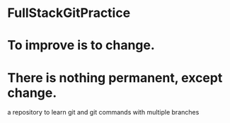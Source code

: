 # FullStackGitPractice

# To improve is to change.

# There is nothing permanent, except change.

a repository to learn git and git commands with multiple branches
